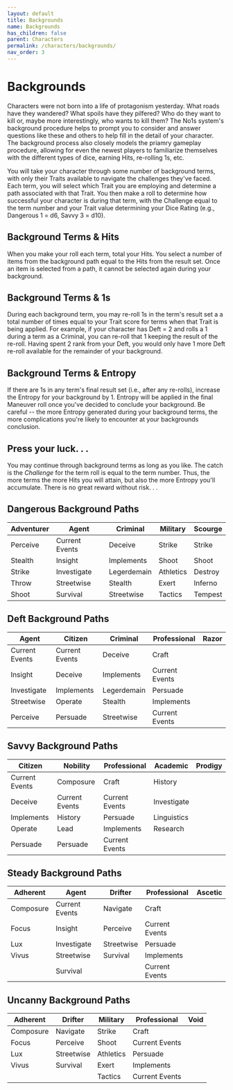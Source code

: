 ```yaml
---
layout: default
title: Backgrounds
name: Backgrounds
has_children: false
parent: Characters
permalink: /characters/backgrounds/
nav_order: 3
---
```


# Backgrounds
Characters were not born into a life of protagonism yesterday.  What roads have they wandered?  What spoils have they pilfered?  Who do they want to kill or, maybe more interestingly, who wants to kill them?  The No1s system's background procedure helps to prompt you to consider and answer questions like these and others to help fill in the detail of your character.
The background process also closely models the priamry gameplay procedure, allowing for even the newest players to familiarize themselves with the different types of dice, earning Hits, re-rolling 1s, etc.

You will take your character through some number of background terms, with only their Traits available to navigate the challenges they've faced.  Each term, you will select which Trait you are employing and determine a path associated with that Trait.  You then make a roll to determine how successful your character is during that term, with the Challenge equal to the term number and your Trait value determining your Dice Rating (e.g., Dangerous 1 = d6, Savvy 3 = d10).

## Background Terms & Hits
When you make your roll each term, total your Hits.  You select a number of items from the background path equal to the Hits from the result set.  Once an item is selected from a path, it cannot be selected again during your background.


## Background Terms & 1s
During each background term, you may re-roll 1s in the term's result set a a total number of times equal to your Trait score for terms when that Trait is being applied.  For example, if your character has Deft = 2 and rolls a 1 during a term as a Criminal, you can re-roll that 1 keeping the result of the re-roll.  Having spent 2 rank from your Deft, you would only have 1 more Deft re-roll available for the remainder of your background.

## Background Terms & Entropy
If there are 1s in any term's final result set (i.e., after any re-rolls), increase the Entropy for your background by 1.  Entropy will be applied in the final Maneuver roll once you've decided to conclude your background.  Be careful -- the more Entropy generated during your background terms, the more complications you're likely to encounter at your backgrounds conclusion.

##  Press your luck. . .
You may continue through background terms as long as you like.  The catch is the *Challenge* for the term roll is equal to the term number.  Thus, the more terms the more Hits you will attain, but also the more Entropy you'll accumulate.  There is no great reward without risk. . .

## Dangerous Background Paths

| Adventurer | Agent | Criminal | Military | Scourge |
| --- | --- | --- | --- | --- |
| Perceive | Current Events | Deceive | Strike | Strike |
| Stealth | Insight | Implements | Shoot | Shoot |
| Strike | Investigate | Legerdemain | Athletics | Destroy |
| Throw | Streetwise | Stealth | Exert | Inferno |
| Shoot | Survival | Streetwise | Tactics | Tempest |

## Deft Background Paths

| Agent | Citizen | Criminal | Professional | Razor |
| --- | --- | --- | --- | --- |
| Current Events | Current Events | Deceive | Craft |  |
| Insight | Deceive | Implements | Current Events |  |
| Investigate | Implements | Legerdemain | Persuade |  |
| Streetwise | Operate | Stealth | Implements |  |
| Perceive | Persuade | Streetwise | Current Events |  |

## Savvy Background Paths

| Citizen | Nobility | Professional | Academic | Prodigy |
| --- | --- | --- | --- | --- |
| Current Events | Composure | Craft | History |  |
| Deceive | Current Events | Current Events | Investigate |  |
| Implements | History | Persuade | Linguistics |  |
| Operate | Lead | Implements | Research |  |
| Persuade | Persuade | Current Events |  |  |

## Steady Background Paths

| Adherent | Agent | Drifter | Professional | Ascetic |
| --- | --- | --- | --- | --- |
| Composure | Current Events | Navigate | Craft |  |
| Focus | Insight | Perceive | Current Events |  |
| Lux | Investigate | Streetwise | Persuade |  |
| Vivus | Streetwise | Survival | Implements |  |
|  | Survival |  | Current Events |  |

## Uncanny Background Paths

| Adherent | Drifter | Military | Professional | Void |
| --- | --- | --- | --- | --- |
| Composure | Navigate | Strike | Craft |  |
| Focus | Perceive | Shoot | Current Events |  |
| Lux | Streetwise | Athletics | Persuade |  |
| Vivus | Survival | Exert | Implements |  |
|  |  | Tactics | Current Events |  |